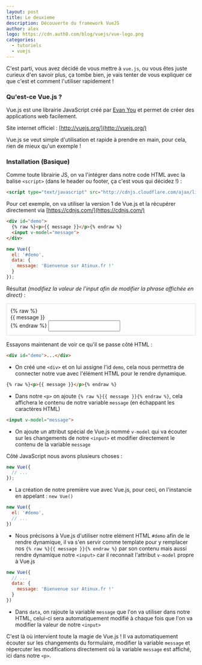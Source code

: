 ```yaml
---
layout: post
title: Le deuxieme
description: Découverte du framework VueJS
author: alex
logo: https://cdn.auth0.com/blog/vuejs/vue-logo.png
categories:
  - tutoriels
  - vuejs
---
```

C'est parti, vous avez décidé de vous mettre à `vue.js`, ou vous êtes juste curieux d'en savoir plus, ça tombe bien, je vais tenter de vous expliquer ce que c'est et comment l'utiliser rapidement !

### Qu'est-ce Vue.js ?

Vue.js est une librairie JavaScript créé par [Evan You](https://github.com/yyx990803) et permet de créer des applications web facilement.

Site internet officiel : [http://vuejs.org/](http://vuejs.org/)

Vue.js se veut simple d'utilisation et rapide à prendre en main, pour cela, rien de mieux qu'un exemple !

### Installation (Basique)

Comme toute librairie JS, on va l'intégrer dans notre code HTML avec la balise `<script>` (dans le header ou footer, ça c'est vous qui décidez !) :

```html
<script type="text/javascript" src="http://cdnjs.cloudflare.com/ajax/libs/vue/1.0.26/vue.min.js"></script>
```

Pour cet exemple, on va utiliser la version 1 de Vue.js et la récupérer directement via [https://cdnjs.com/](https://cdnjs.com/)

```html
<div id="demo">
  {% raw %}<p>{{ message }}</p>{% endraw %}
  <input v-model="message">
</div>
```

```js
new Vue({
  el: '#demo',
  data: {
    message: 'Bienvenue sur Atinux.fr !'
  }
});
```


Résultat *(modifiez la valeur de l'input afin de modifier la phrase affichée en direct)* :
<div id="demo" style="border: 1px solid #ddd; padding: 10px;margin-bottom: 15px;">
{% raw %}
  <p style="margin:0;">{{ message }}</p>
{% endraw %}
  <input v-model="message" style="padding: 5px;">
</div>

<script type="text/javascript">
new Vue({
  el: '#demo',
  data: {
    message: 'Bienvenue sur Atinux.fr !'
  }
});
</script>

Essayons maintenant de voir ce qu'il se passe côté HTML :

```html
<div id="demo">...</div>
```
* On créé une `<div>` et on lui assigne l'id `demo`, cela nous permettra de connecter notre vue avec l'élément HTML pour le rendre dynamique.

```html
{% raw %}<p>{{ message }}</p>{% endraw %}
```
* Dans notre `<p>` on ajoute `{% raw %}{{ message }}{% endraw %}`, cela affichera le contenu de notre variable `message` (en échappant les caractères HTML)

```html
<input v-model="message">
```
* On ajoute un attribut spécial de Vue.js nommé `v-model` qui va écouter sur les changements de notre `<input>` et modifier directement le contenu de la variable `message`

Côté JavaScript nous avons plusieurs choses :

```js
new Vue({
  // ...
});
```
* La création de notre première vue avec Vue.js, pour ceci, on l'instancie en appelant : `new Vue()`

```js
new Vue({
  el: '#demo',
  // ...
})
```
* Nous précisons à Vue.js d'utiliser notre elément HTML `#demo` afin de le rendre dynamique, il va s'en servir comme template pour y remplacer nos `{% raw %}{{ message }}{% endraw %}` par son contenu mais aussi rendre dynamique notre `<input>` car il reconnait l'attribut `v-model` propre à Vue.js

```js
new Vue({
  // ...
  data: {
    message: 'Bienvenue sur Atinux.fr !'
  }
})
```
* Dans `data`, on rajoute la variable `message` que l'on va utiliser dans notre HTML, celui-ci sera automatiquement modifié à chaque fois que l'on va modifier la valeur de notre `<input>`

C'est là où intervient toute la magie de Vue.js ! Il va automatiquement écouter sur les changements du formulaire, modifier la variable `message` et répercuter les modifications directement où la variable `message` est affiché, ici dans notre `<p>`.

